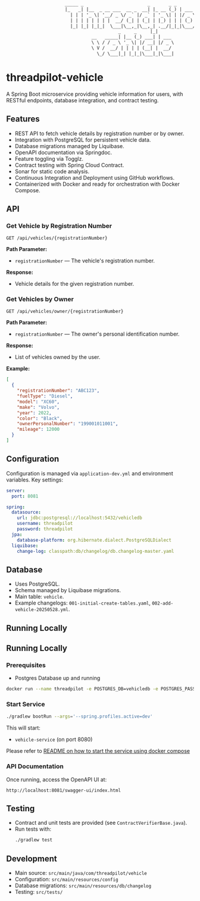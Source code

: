 ```diff
                      _____ _                        _       _ _       _
                      |_   _| |__  _ __ ___  __ _  __| |_ __ (_) | ___ | |_
                        | | | '_ \| '__/ _ \/ _` |/ _` | '_ \| | |/ _ \| __|
                        | | | | | | | |  __/ (_| | (_| | |_) | | | (_) | |_
                        |_| |_| |_|_|  \___|\__,_|\__,_| .__/|_|_|\___/ \__|
                                          _     _     |_|
                                __   _____| |__ (_) ___| | ___
                                \ \ / / _ \ '_ \| |/ __| |/ _ \
                                \ V /  __/ | | | | (__| |  __/
                                  \_/ \___|_| |_|_|\___|_|\___|
```

# threadpilot-vehicle

A Spring Boot microservice providing vehicle information for users, with RESTful endpoints, database integration, and contract testing.

## Features

- REST API to fetch vehicle details by registration number or by owner.
- Integration with PostgreSQL for persistent vehicle data.
- Database migrations managed by Liquibase.
- OpenAPI documentation via Springdoc.
- Feature toggling via Togglz.
- Contract testing with Spring Cloud Contract.
- Sonar for static code analysis.
- Continuous Integration and Deployment using GitHub workflows.
- Containerized with Docker and ready for orchestration with Docker Compose.

## API

### Get Vehicle by Registration Number

```
GET /api/vehicles/{registrationNumber}
```

**Path Parameter:**
- `registrationNumber` — The vehicle's registration number.

**Response:**
- Vehicle details for the given registration number.

### Get Vehicles by Owner

```
GET /api/vehicles/owner/{registrationNumber}
```

**Path Parameter:**
- `registrationNumber` — The owner's personal identification number.

**Response:**
- List of vehicles owned by the user.

**Example:**
```json
[
  {
    "registrationNumber": "ABC123",
    "fuelType": "Diesel",
    "model": "XC60",
    "make": "Volvo",
    "year": 2022,
    "color": "Black",
    "ownerPersonalNumber": "199001011001",
    "mileage": 12000
  }
]
```

## Configuration

Configuration is managed via `application-dev.yml` and environment variables. Key settings:

```yaml
server:
  port: 8081

spring:
  datasource:
    url: jdbc:postgresql://localhost:5432/vehicledb
    username: threadpilot
    password: threadpilot
  jpa:
    database-platform: org.hibernate.dialect.PostgreSQLDialect
  liquibase:
    change-log: classpath:db/changelog/db.changelog-master.yaml
```

## Database

- Uses PostgreSQL.
- Schema managed by Liquibase migrations.
- Main table: `vehicle`.
- Example changelogs: `001-initial-create-tables.yaml`, `002-add-vehicle-20250528.yml`.

## Running Locally

## Running Locally
### Prerequisites
- Postgres Database up and running

```bash
docker run --name threadpilot -e POSTGRES_DB=vehicledb -e POSTGRES_PASSWORD=threadpilot -e POSTGRES_USER=threadpilot -p 5433:5432 -d postgres
```

### Start Service

```sh
./gradlew bootRun --args='--spring.profiles.active=dev'
```

This will start:
- `vehicle-service` (on port 8080)

Please refer to [README on how to start the service using docker compose](../README.md#running-locally)

### API Documentation

Once running, access the OpenAPI UI at:
```
http://localhost:8081/swagger-ui/index.html
```

## Testing

- Contract and unit tests are provided (see `ContractVerifierBase.java`).
- Run tests with:
  ```sh
  ./gradlew test
  ```

## Development
- Main source: `src/main/java/com/threadpilot/vehicle`
- Configuration: `src/main/resources/config`
- Database migrations: `src/main/resources/db/changelog`
- Testing: `src/tests/`

